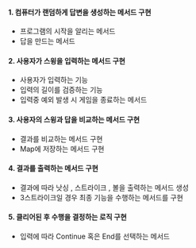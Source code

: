 #### 1. 컴퓨터가 랜덤하게 답변을 생성하는 메서드 구현
- 프로그램의 시작을 알리는 메서드
- 답을 만드는 메서드
#### 2. 사용자가 스윙을 입력하는 메서드 구현
- 사용자가 입력하는 기능
- 입력의 길이를 검증하는 기능
- 입력중 예외 발생 시 게임을 종료하는 메서드
#### 3. 사용자의 스윙과 답을 비교하는 메서드 구현
- 결과를 비교하는 메서드 구현
- Map에 저장하는 메서드 구현
#### 4. 결과를 출력하는 메서드 구현
- 결과에 따라 낫싱 , 스트라이크 , 볼을 출력하는 메서드 생성
- 3스트라이크일 경우 최종 기능을 수행하는 메서드를 구현
#### 5. 클리어된 후 수행을 결정하는 로직 구현
- 입력에 따라 Continue 혹은 End를 선택하는 메서드

